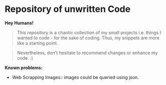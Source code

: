 # Repository of unwritten Code

**Hey Humans!**

> This repository is a chaotic collection of my small projects i.e. things I wanted to code - for the sake of coding. Thus, my snippets are more like a starting point.

> Nevertheless, don't hesitate to recommend changes or enhance my code. :)

**Known problems:**

- Web Scrapping Images:: images could be queried using json. 
